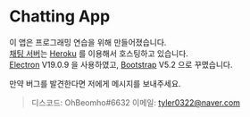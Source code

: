 # Chatting App

이 앱은 프로그래밍 연습을 위해 만들어졌습니다.  
[채팅 서버](https://github.com/OhBeomho/ChattingServer)는 [Heroku](https://heroku.com) 를 이용해서 호스팅하고 있습니다.  
[Electron](https://www.electronjs.org/) V19.0.9 을 사용하였고, [Bootstrap](https://getbootstrap.com/) V5.2 으로 꾸몄습니다.  
  
만약 버그를 발견한다면 저에게 메시지를 보내주세요.
> 디스코드: OhBeomho#6632
> 이메일: tyler0322@naver.com